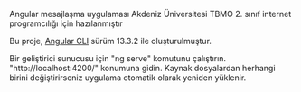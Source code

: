 Angular mesajlaşma uygulaması Akdeniz Üniversitesi TBMO 2. sınıf internet programcılığı için hazılanmıştır 

Bu proje, [Angular CLI](https://github.com/angular/angular-cli) sürüm 13.3.2 ile oluşturulmuştur.

Bir geliştirici sunucusu için "ng serve" komutunu çalıştırın. "http://localhost:4200/" konumuna gidin. Kaynak dosyalardan herhangi birini değiştirirseniz uygulama otomatik olarak yeniden yüklenir.

